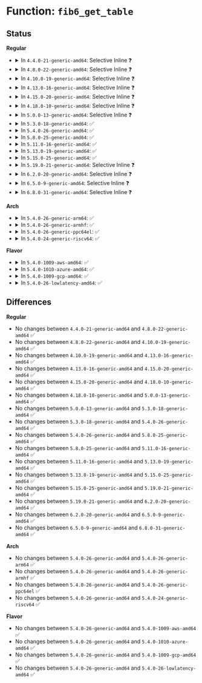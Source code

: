 # Function: <code>fib6_get_table</code>

## Status
<b>Regular</b>
<ul>
<li>
<details>
<summary>In <code>4.4.0-21-generic-amd64</code>: Selective Inline ❓</summary>

```c
struct fib6_table * fib6_get_table(struct net * net, u32 id)
```

```json
{
  "name": "fib6_get_table",
  "collision_type": "Unique Global",
  "inline_type": "Selective",
  "funcs": [
    {
      "addr": 18446744071587075296,
      "name": "fib6_get_table",
      "external": true,
      "loc": "net/ipv6/ip6_fib.c:246",
      "file": "net/ipv6/ip6_fib.c",
      "inline": "not declared, inlined",
      "caller_inline": [
        "net/ipv6/ip6_fib.c:fib6_new_table"
      ],
      "caller_func": [
        "net/ipv6/addrconf.c:addrconf_get_prefix_route",
        "net/ipv6/route.c:rt6_get_route_info",
        "net/ipv6/route.c:ip6_route_del",
        "net/ipv6/route.c:ip6_route_info_create",
        "net/ipv6/route.c:rt6_get_dflt_router",
        "net/ipv6/route.c:rt6_purge_dflt_routers",
        "net/ipv6/route.c:addrconf_dst_alloc",
        "net/ipv6/fib6_rules.c:fib6_rule_action"
      ]
    }
  ],
  "symbols": [
    {
      "addr": 18446744071587075296,
      "name": "fib6_get_table",
      "section": ".text",
      "bind": "STB_GLOBAL",
      "size": 80
    }
  ]
}
```
</details>
</li>
<li>
<details>
<summary>In <code>4.8.0-22-generic-amd64</code>: Selective Inline ❓</summary>

```c
struct fib6_table * fib6_get_table(struct net * net, u32 id)
```

```json
{
  "name": "fib6_get_table",
  "collision_type": "Unique Global",
  "inline_type": "Selective",
  "funcs": [
    {
      "addr": 18446744071587531445,
      "name": "fib6_get_table",
      "external": true,
      "loc": "net/ipv6/ip6_fib.c:246",
      "file": "net/ipv6/ip6_fib.c",
      "inline": "not declared, inlined",
      "caller_inline": [
        "net/ipv6/ip6_fib.c:fib6_new_table"
      ],
      "caller_func": [
        "net/ipv6/addrconf.c:addrconf_get_prefix_route",
        "net/ipv6/route.c:addrconf_dst_alloc",
        "net/ipv6/route.c:rt6_purge_dflt_routers",
        "net/ipv6/route.c:rt6_get_dflt_router",
        "net/ipv6/route.c:rt6_get_route_info",
        "net/ipv6/route.c:ip6_route_del",
        "net/ipv6/route.c:ip6_route_info_create",
        "net/ipv6/route.c:ip6_route_info_create",
        "net/ipv6/fib6_rules.c:fib6_rule_action"
      ]
    }
  ],
  "symbols": [
    {
      "addr": 18446744071587525680,
      "name": "fib6_get_table",
      "section": ".text",
      "bind": "STB_GLOBAL",
      "size": 65
    }
  ]
}
```
</details>
</li>
<li>
<details>
<summary>In <code>4.10.0-19-generic-amd64</code>: Selective Inline ❓</summary>

```c
struct fib6_table * fib6_get_table(struct net * net, u32 id)
```

```json
{
  "name": "fib6_get_table",
  "collision_type": "Unique Global",
  "inline_type": "Selective",
  "funcs": [
    {
      "addr": 18446744071587735813,
      "name": "fib6_get_table",
      "external": true,
      "loc": "net/ipv6/ip6_fib.c:246",
      "file": "net/ipv6/ip6_fib.c",
      "inline": "not declared, inlined",
      "caller_inline": [
        "net/ipv6/ip6_fib.c:fib6_new_table"
      ],
      "caller_func": [
        "net/ipv6/addrconf.c:addrconf_get_prefix_route",
        "net/ipv6/route.c:addrconf_dst_alloc",
        "net/ipv6/route.c:rt6_add_dflt_router",
        "net/ipv6/route.c:rt6_get_dflt_router",
        "net/ipv6/route.c:rt6_get_route_info",
        "net/ipv6/route.c:ip6_route_del",
        "net/ipv6/route.c:ip6_route_info_create",
        "net/ipv6/route.c:ip6_route_info_create",
        "net/ipv6/fib6_rules.c:fib6_rule_action"
      ]
    }
  ],
  "symbols": [
    {
      "addr": 18446744071587730032,
      "name": "fib6_get_table",
      "section": ".text",
      "bind": "STB_GLOBAL",
      "size": 65
    }
  ]
}
```
</details>
</li>
<li>
<details>
<summary>In <code>4.13.0-16-generic-amd64</code>: Selective Inline ❓</summary>

```c
struct fib6_table * fib6_get_table(struct net * net, u32 id)
```

```json
{
  "name": "fib6_get_table",
  "collision_type": "Unique Global",
  "inline_type": "Selective",
  "funcs": [
    {
      "addr": 18446744071587889205,
      "name": "fib6_get_table",
      "external": true,
      "loc": "net/ipv6/ip6_fib.c:261",
      "file": "net/ipv6/ip6_fib.c",
      "inline": "not declared, inlined",
      "caller_inline": [
        "net/ipv6/ip6_fib.c:fib6_new_table"
      ],
      "caller_func": [
        "net/ipv6/addrconf.c:addrconf_get_prefix_route",
        "net/ipv6/route.c:addrconf_dst_alloc",
        "net/ipv6/route.c:rt6_add_dflt_router",
        "net/ipv6/route.c:rt6_get_dflt_router",
        "net/ipv6/route.c:rt6_get_route_info",
        "net/ipv6/route.c:ip6_route_del",
        "net/ipv6/route.c:ip6_route_info_create",
        "net/ipv6/route.c:ip6_route_info_create",
        "net/ipv6/fib6_rules.c:fib6_rule_action"
      ]
    }
  ],
  "symbols": [
    {
      "addr": 18446744071587884048,
      "name": "fib6_get_table",
      "section": ".text",
      "bind": "STB_GLOBAL",
      "size": 75
    }
  ]
}
```
</details>
</li>
<li>
<details>
<summary>In <code>4.15.0-20-generic-amd64</code>: Selective Inline ❓</summary>

```c
struct fib6_table * fib6_get_table(struct net * net, u32 id)
```

```json
{
  "name": "fib6_get_table",
  "collision_type": "Unique Global",
  "inline_type": "Selective",
  "funcs": [
    {
      "addr": 18446744071588421701,
      "name": "fib6_get_table",
      "external": true,
      "loc": "net/ipv6/ip6_fib.c:264",
      "file": "net/ipv6/ip6_fib.c",
      "inline": "not declared, inlined",
      "caller_inline": [
        "net/ipv6/ip6_fib.c:fib6_new_table"
      ],
      "caller_func": [
        "net/ipv6/addrconf.c:addrconf_get_prefix_route",
        "net/ipv6/route.c:addrconf_dst_alloc",
        "net/ipv6/route.c:rt6_add_dflt_router",
        "net/ipv6/route.c:rt6_get_dflt_router",
        "net/ipv6/route.c:rt6_get_route_info",
        "net/ipv6/route.c:ip6_route_del",
        "net/ipv6/route.c:ip6_route_info_create",
        "net/ipv6/route.c:ip6_route_info_create",
        "net/ipv6/fib6_rules.c:fib6_rule_action",
        "net/ipv6/seg6_local.c:lookup_nexthop"
      ]
    }
  ],
  "symbols": [
    {
      "addr": 18446744071588418016,
      "name": "fib6_get_table",
      "section": ".text",
      "bind": "STB_GLOBAL",
      "size": 75
    }
  ]
}
```
</details>
</li>
<li>
<details>
<summary>In <code>4.18.0-10-generic-amd64</code>: Selective Inline ❓</summary>

```c
struct fib6_table * fib6_get_table(struct net * net, u32 id)
```

```json
{
  "name": "fib6_get_table",
  "collision_type": "Unique Global",
  "inline_type": "Selective",
  "funcs": [
    {
      "addr": 18446744071588779488,
      "name": "fib6_get_table",
      "external": true,
      "loc": "net/ipv6/ip6_fib.c:304",
      "file": "net/ipv6/ip6_fib.c",
      "inline": "not declared, inlined",
      "caller_inline": [
        "net/ipv6/ip6_fib.c:fib6_new_table"
      ],
      "caller_func": [
        "net/ipv6/addrconf.c:addrconf_get_prefix_route",
        "net/ipv6/route.c:addrconf_f6i_alloc",
        "net/ipv6/route.c:rt6_add_dflt_router",
        "net/ipv6/route.c:rt6_get_dflt_router",
        "net/ipv6/route.c:rt6_get_route_info",
        "net/ipv6/route.c:ip6_route_del",
        "net/ipv6/route.c:ip6_route_info_create",
        "net/ipv6/fib6_rules.c:fib6_rule_action",
        "net/ipv6/fib6_rules.c:fib6_rule_action",
        "net/ipv6/seg6_local.c:seg6_lookup_nexthop"
      ]
    }
  ],
  "symbols": [
    {
      "addr": 18446744071588779488,
      "name": "fib6_get_table",
      "section": ".text",
      "bind": "STB_GLOBAL",
      "size": 75
    }
  ]
}
```
</details>
</li>
<li>
<details>
<summary>In <code>5.0.0-13-generic-amd64</code>: Selective Inline ❓</summary>

```c
struct fib6_table * fib6_get_table(struct net * net, u32 id)
```

```json
{
  "name": "fib6_get_table",
  "collision_type": "Unique Global",
  "inline_type": "Selective",
  "funcs": [
    {
      "addr": 18446744071589003238,
      "name": "fib6_get_table",
      "external": true,
      "loc": "net/ipv6/ip6_fib.c:303",
      "file": "net/ipv6/ip6_fib.c",
      "inline": "not declared, inlined",
      "caller_inline": [
        "net/ipv6/ip6_fib.c:inet6_dump_fib",
        "net/ipv6/ip6_fib.c:fib6_new_table"
      ],
      "caller_func": [
        "net/ipv6/addrconf.c:addrconf_get_prefix_route",
        "net/ipv6/route.c:addrconf_f6i_alloc",
        "net/ipv6/route.c:rt6_add_dflt_router",
        "net/ipv6/route.c:rt6_get_dflt_router",
        "net/ipv6/route.c:rt6_get_route_info",
        "net/ipv6/route.c:ip6_route_del",
        "net/ipv6/route.c:ip6_route_info_create",
        "net/ipv6/fib6_rules.c:fib6_rule_action",
        "net/ipv6/fib6_rules.c:fib6_rule_action",
        "net/ipv6/seg6_local.c:seg6_lookup_nexthop"
      ]
    }
  ],
  "symbols": [
    {
      "addr": 18446744071588999568,
      "name": "fib6_get_table",
      "section": ".text",
      "bind": "STB_GLOBAL",
      "size": 75
    }
  ]
}
```
</details>
</li>
<li>
<details>
<summary>In <code>5.3.0-18-generic-amd64</code>: ✅</summary>

```c
struct fib6_table * fib6_get_table(struct net * net, u32 id)
```

```json
{
  "name": "fib6_get_table",
  "collision_type": "Unique Global",
  "inline_type": "No",
  "funcs": [
    {
      "addr": 18446744071589450608,
      "name": "fib6_get_table",
      "external": true,
      "loc": "net/ipv6/ip6_fib.c:271",
      "file": "net/ipv6/ip6_fib.c",
      "inline": "seen, unknown",
      "caller_inline": [],
      "caller_func": [
        "net/ipv6/addrconf.c:addrconf_get_prefix_route",
        "net/ipv6/route.c:rt6_add_dflt_router",
        "net/ipv6/route.c:rt6_get_dflt_router",
        "net/ipv6/route.c:rt6_get_route_info",
        "net/ipv6/route.c:ip6_route_del",
        "net/ipv6/route.c:ip6_route_info_create",
        "net/ipv6/ip6_fib.c:inet6_dump_fib",
        "net/ipv6/ip6_fib.c:fib6_new_table",
        "net/ipv6/fib6_rules.c:fib6_rule_action",
        "net/ipv6/fib6_rules.c:fib6_rule_action",
        "net/ipv6/seg6_local.c:seg6_lookup_nexthop"
      ]
    }
  ],
  "symbols": [
    {
      "addr": 18446744071589450608,
      "name": "fib6_get_table",
      "section": ".text",
      "bind": "STB_GLOBAL",
      "size": 61
    }
  ]
}
```
</details>
</li>
<li>
<details>
<summary>In <code>5.4.0-26-generic-amd64</code>: ✅</summary>

```c
struct fib6_table * fib6_get_table(struct net * net, u32 id)
```

```json
{
  "name": "fib6_get_table",
  "collision_type": "Unique Global",
  "inline_type": "No",
  "funcs": [
    {
      "addr": 18446744071589674928,
      "name": "fib6_get_table",
      "external": true,
      "loc": "net/ipv6/ip6_fib.c:271",
      "file": "net/ipv6/ip6_fib.c",
      "inline": "seen, unknown",
      "caller_inline": [],
      "caller_func": [
        "net/ipv6/addrconf.c:addrconf_get_prefix_route",
        "net/ipv6/route.c:rt6_add_dflt_router",
        "net/ipv6/route.c:rt6_get_dflt_router",
        "net/ipv6/route.c:rt6_get_route_info",
        "net/ipv6/route.c:ip6_route_del",
        "net/ipv6/route.c:ip6_route_info_create",
        "net/ipv6/ip6_fib.c:inet6_dump_fib",
        "net/ipv6/ip6_fib.c:fib6_new_table",
        "net/ipv6/fib6_rules.c:fib6_rule_action",
        "net/ipv6/fib6_rules.c:fib6_rule_action",
        "net/ipv6/seg6_local.c:seg6_lookup_nexthop"
      ]
    }
  ],
  "symbols": [
    {
      "addr": 18446744071589674928,
      "name": "fib6_get_table",
      "section": ".text",
      "bind": "STB_GLOBAL",
      "size": 61
    }
  ]
}
```
</details>
</li>
<li>
<details>
<summary>In <code>5.8.0-25-generic-amd64</code>: ✅</summary>

```c
struct fib6_table * fib6_get_table(struct net * net, u32 id)
```

```json
{
  "name": "fib6_get_table",
  "collision_type": "Unique Global",
  "inline_type": "No",
  "funcs": [
    {
      "addr": 18446744071590688304,
      "name": "fib6_get_table",
      "external": true,
      "loc": "net/ipv6/ip6_fib.c:271",
      "file": "net/ipv6/ip6_fib.c",
      "inline": "seen, unknown",
      "caller_inline": [],
      "caller_func": [
        "net/ipv6/addrconf.c:addrconf_get_prefix_route",
        "net/ipv6/route.c:rt6_add_dflt_router",
        "net/ipv6/route.c:rt6_get_dflt_router",
        "net/ipv6/route.c:rt6_get_route_info",
        "net/ipv6/route.c:ip6_route_del",
        "net/ipv6/route.c:ip6_route_info_create",
        "net/ipv6/ip6_fib.c:inet6_dump_fib",
        "net/ipv6/ip6_fib.c:fib6_new_table",
        "net/ipv6/fib6_rules.c:fib6_rule_action",
        "net/ipv6/fib6_rules.c:fib6_rule_action",
        "net/ipv6/seg6_local.c:seg6_lookup_any_nexthop"
      ]
    }
  ],
  "symbols": [
    {
      "addr": 18446744071590688304,
      "name": "fib6_get_table",
      "section": ".text",
      "bind": "STB_GLOBAL",
      "size": 61
    }
  ]
}
```
</details>
</li>
<li>
<details>
<summary>In <code>5.11.0-16-generic-amd64</code>: ✅</summary>

```c
struct fib6_table * fib6_get_table(struct net * net, u32 id)
```

```json
{
  "name": "fib6_get_table",
  "collision_type": "Unique Global",
  "inline_type": "No",
  "funcs": [
    {
      "addr": 18446744071590749216,
      "name": "fib6_get_table",
      "external": true,
      "loc": "net/ipv6/ip6_fib.c:271",
      "file": "net/ipv6/ip6_fib.c",
      "inline": "seen, unknown",
      "caller_inline": [],
      "caller_func": [
        "net/ipv6/addrconf.c:addrconf_get_prefix_route",
        "net/ipv6/route.c:rt6_add_dflt_router",
        "net/ipv6/route.c:rt6_get_dflt_router",
        "net/ipv6/route.c:rt6_get_route_info",
        "net/ipv6/route.c:ip6_route_del",
        "net/ipv6/route.c:ip6_route_info_create",
        "net/ipv6/ip6_fib.c:inet6_dump_fib",
        "net/ipv6/ip6_fib.c:fib6_new_table",
        "net/ipv6/fib6_rules.c:fib6_rule_action",
        "net/ipv6/fib6_rules.c:fib6_rule_action",
        "net/ipv6/seg6_local.c:seg6_lookup_any_nexthop"
      ]
    }
  ],
  "symbols": [
    {
      "addr": 18446744071590749216,
      "name": "fib6_get_table",
      "section": ".text",
      "bind": "STB_GLOBAL",
      "size": 99
    }
  ]
}
```
</details>
</li>
<li>
<details>
<summary>In <code>5.13.0-19-generic-amd64</code>: ✅</summary>

```c
struct fib6_table * fib6_get_table(struct net * net, u32 id)
```

```json
{
  "name": "fib6_get_table",
  "collision_type": "Unique Global",
  "inline_type": "No",
  "funcs": [
    {
      "addr": 18446744071590675952,
      "name": "fib6_get_table",
      "external": true,
      "loc": "net/ipv6/ip6_fib.c:271",
      "file": "net/ipv6/ip6_fib.c",
      "inline": "seen, unknown",
      "caller_inline": [],
      "caller_func": [
        "net/ipv6/addrconf.c:addrconf_get_prefix_route",
        "net/ipv6/route.c:rt6_add_dflt_router",
        "net/ipv6/route.c:rt6_get_dflt_router",
        "net/ipv6/route.c:rt6_get_route_info",
        "net/ipv6/route.c:ip6_route_del",
        "net/ipv6/route.c:ip6_route_info_create",
        "net/ipv6/ip6_fib.c:inet6_dump_fib",
        "net/ipv6/ip6_fib.c:fib6_new_table",
        "net/ipv6/fib6_rules.c:fib6_rule_action",
        "net/ipv6/fib6_rules.c:fib6_rule_action",
        "net/ipv6/seg6_local.c:seg6_lookup_any_nexthop"
      ]
    }
  ],
  "symbols": [
    {
      "addr": 18446744071590675952,
      "name": "fib6_get_table",
      "section": ".text",
      "bind": "STB_GLOBAL",
      "size": 99
    }
  ]
}
```
</details>
</li>
<li>
<details>
<summary>In <code>5.15.0-25-generic-amd64</code>: ✅</summary>

```c
struct fib6_table * fib6_get_table(struct net * net, u32 id)
```

```json
{
  "name": "fib6_get_table",
  "collision_type": "Unique Global",
  "inline_type": "No",
  "funcs": [
    {
      "addr": 18446744071591491776,
      "name": "fib6_get_table",
      "external": true,
      "loc": "net/ipv6/ip6_fib.c:272",
      "file": "net/ipv6/ip6_fib.c",
      "inline": "seen, unknown",
      "caller_inline": [],
      "caller_func": [
        "net/ipv6/addrconf.c:addrconf_get_prefix_route",
        "net/ipv6/route.c:rt6_add_dflt_router",
        "net/ipv6/route.c:rt6_get_dflt_router",
        "net/ipv6/route.c:rt6_get_route_info",
        "net/ipv6/route.c:ip6_route_del",
        "net/ipv6/route.c:ip6_route_info_create",
        "net/ipv6/ip6_fib.c:inet6_dump_fib",
        "net/ipv6/ip6_fib.c:fib6_new_table",
        "net/ipv6/fib6_rules.c:fib6_rule_action",
        "net/ipv6/fib6_rules.c:fib6_rule_action",
        "net/ipv6/seg6_local.c:seg6_lookup_any_nexthop"
      ]
    }
  ],
  "symbols": [
    {
      "addr": 18446744071591491776,
      "name": "fib6_get_table",
      "section": ".text",
      "bind": "STB_GLOBAL",
      "size": 99
    }
  ]
}
```
</details>
</li>
<li>
<details>
<summary>In <code>5.19.0-21-generic-amd64</code>: Selective Inline ❓</summary>

```c
struct fib6_table * fib6_get_table(struct net * net, u32 id)
```

```json
{
  "name": "fib6_get_table",
  "collision_type": "Unique Global",
  "inline_type": "Selective",
  "funcs": [
    {
      "addr": 18446744071593181769,
      "name": "fib6_get_table",
      "external": true,
      "loc": "net/ipv6/ip6_fib.c:273",
      "file": "net/ipv6/ip6_fib.c",
      "inline": "not declared, inlined",
      "caller_inline": [
        "net/ipv6/ip6_fib.c:inet6_dump_fib",
        "net/ipv6/ip6_fib.c:fib6_new_table"
      ],
      "caller_func": [
        "net/ipv6/addrconf.c:addrconf_get_prefix_route",
        "net/ipv6/route.c:rt6_add_dflt_router",
        "net/ipv6/route.c:rt6_get_dflt_router",
        "net/ipv6/route.c:rt6_get_route_info",
        "net/ipv6/route.c:ip6_route_del",
        "net/ipv6/route.c:ip6_route_info_create",
        "net/ipv6/fib6_rules.c:fib6_rule_action",
        "net/ipv6/fib6_rules.c:fib6_rule_action",
        "net/ipv6/seg6_local.c:seg6_lookup_any_nexthop"
      ]
    }
  ],
  "symbols": [
    {
      "addr": 18446744071593175680,
      "name": "fib6_get_table",
      "section": ".text",
      "bind": "STB_GLOBAL",
      "size": 136
    }
  ]
}
```
</details>
</li>
<li>
<details>
<summary>In <code>6.2.0-20-generic-amd64</code>: Selective Inline ❓</summary>

```c
struct fib6_table * fib6_get_table(struct net * net, u32 id)
```

```json
{
  "name": "fib6_get_table",
  "collision_type": "Unique Global",
  "inline_type": "Selective",
  "funcs": [
    {
      "addr": 18446744071595080761,
      "name": "fib6_get_table",
      "external": true,
      "loc": "net/ipv6/ip6_fib.c:272",
      "file": "net/ipv6/ip6_fib.c",
      "inline": "not declared, inlined",
      "caller_inline": [
        "net/ipv6/ip6_fib.c:inet6_dump_fib",
        "net/ipv6/ip6_fib.c:fib6_new_table"
      ],
      "caller_func": [
        "net/ipv6/addrconf.c:addrconf_get_prefix_route",
        "net/ipv6/route.c:rt6_add_dflt_router",
        "net/ipv6/route.c:rt6_get_dflt_router",
        "net/ipv6/route.c:rt6_get_route_info",
        "net/ipv6/route.c:ip6_route_del",
        "net/ipv6/route.c:ip6_route_info_create",
        "net/ipv6/fib6_rules.c:fib6_rule_action",
        "net/ipv6/fib6_rules.c:fib6_rule_action",
        "net/ipv6/seg6_local.c:seg6_lookup_any_nexthop"
      ]
    }
  ],
  "symbols": [
    {
      "addr": 18446744071595074320,
      "name": "fib6_get_table",
      "section": ".text",
      "bind": "STB_GLOBAL",
      "size": 136
    }
  ]
}
```
</details>
</li>
<li>
<details>
<summary>In <code>6.5.0-9-generic-amd64</code>: Selective Inline ❓</summary>

```c
struct fib6_table * fib6_get_table(struct net * net, u32 id)
```

```json
{
  "name": "fib6_get_table",
  "collision_type": "Unique Global",
  "inline_type": "Selective",
  "funcs": [
    {
      "addr": 18446744071595474519,
      "name": "fib6_get_table",
      "external": true,
      "loc": "net/ipv6/ip6_fib.c:272",
      "file": "net/ipv6/ip6_fib.c",
      "inline": "not declared, inlined",
      "caller_inline": [
        "net/ipv6/ip6_fib.c:inet6_dump_fib",
        "net/ipv6/ip6_fib.c:fib6_new_table"
      ],
      "caller_func": [
        "net/ipv6/addrconf.c:addrconf_get_prefix_route",
        "net/ipv6/route.c:rt6_add_dflt_router",
        "net/ipv6/route.c:rt6_get_dflt_router",
        "net/ipv6/route.c:rt6_get_route_info",
        "net/ipv6/route.c:ip6_route_del",
        "net/ipv6/route.c:ip6_route_info_create",
        "net/ipv6/fib6_rules.c:fib6_rule_action",
        "net/ipv6/fib6_rules.c:fib6_rule_action",
        "net/ipv6/seg6_local.c:seg6_lookup_any_nexthop"
      ]
    }
  ],
  "symbols": [
    {
      "addr": 18446744071595468064,
      "name": "fib6_get_table",
      "section": ".text",
      "bind": "STB_GLOBAL",
      "size": 136
    }
  ]
}
```
</details>
</li>
<li>
<details>
<summary>In <code>6.8.0-31-generic-amd64</code>: Selective Inline ❓</summary>

```c
struct fib6_table * fib6_get_table(struct net * net, u32 id)
```

```json
{
  "name": "fib6_get_table",
  "collision_type": "Unique Global",
  "inline_type": "Selective",
  "funcs": [
    {
      "addr": 18446744071596317063,
      "name": "fib6_get_table",
      "external": true,
      "loc": "net/ipv6/ip6_fib.c:272",
      "file": "net/ipv6/ip6_fib.c",
      "inline": "not declared, inlined",
      "caller_inline": [
        "net/ipv6/ip6_fib.c:inet6_dump_fib",
        "net/ipv6/ip6_fib.c:fib6_new_table"
      ],
      "caller_func": [
        "net/ipv6/addrconf.c:addrconf_get_prefix_route",
        "net/ipv6/route.c:rt6_add_dflt_router",
        "net/ipv6/route.c:rt6_get_dflt_router",
        "net/ipv6/route.c:rt6_get_route_info",
        "net/ipv6/route.c:ip6_route_del",
        "net/ipv6/route.c:ip6_route_info_create",
        "net/ipv6/fib6_rules.c:fib6_rule_action",
        "net/ipv6/fib6_rules.c:fib6_rule_action",
        "net/ipv6/seg6_local.c:seg6_lookup_any_nexthop"
      ]
    }
  ],
  "symbols": [
    {
      "addr": 18446744071596310384,
      "name": "fib6_get_table",
      "section": ".text",
      "bind": "STB_GLOBAL",
      "size": 136
    }
  ]
}
```
</details>
</li>
</ul>
<b>Arch</b>
<ul>
<li>
<details>
<summary>In <code>5.4.0-26-generic-arm64</code>: ✅</summary>

```c
struct fib6_table * fib6_get_table(struct net * net, u32 id)
```

```json
{
  "name": "fib6_get_table",
  "collision_type": "Unique Global",
  "inline_type": "No",
  "funcs": [
    {
      "addr": 18446603336503362528,
      "name": "fib6_get_table",
      "external": true,
      "loc": "net/ipv6/ip6_fib.c:271",
      "file": "net/ipv6/ip6_fib.c",
      "inline": "seen, unknown",
      "caller_inline": [],
      "caller_func": [
        "net/ipv6/addrconf.c:addrconf_get_prefix_route",
        "net/ipv6/route.c:rt6_add_dflt_router",
        "net/ipv6/route.c:rt6_get_dflt_router",
        "net/ipv6/route.c:rt6_get_route_info",
        "net/ipv6/route.c:ip6_route_del",
        "net/ipv6/route.c:ip6_route_info_create",
        "net/ipv6/ip6_fib.c:inet6_dump_fib",
        "net/ipv6/ip6_fib.c:fib6_new_table",
        "net/ipv6/fib6_rules.c:fib6_rule_action",
        "net/ipv6/fib6_rules.c:fib6_rule_action",
        "net/ipv6/seg6_local.c:seg6_lookup_nexthop"
      ]
    }
  ],
  "symbols": [
    {
      "addr": 18446603336503362528,
      "name": "fib6_get_table",
      "section": ".text",
      "bind": "STB_GLOBAL",
      "size": 108
    }
  ]
}
```
</details>
</li>
<li>
<details>
<summary>In <code>5.4.0-26-generic-armhf</code>: ✅</summary>

```c
struct fib6_table * fib6_get_table(struct net * net, u32 id)
```

```json
{
  "name": "fib6_get_table",
  "collision_type": "Unique Global",
  "inline_type": "No",
  "funcs": [
    {
      "addr": 3236027564,
      "name": "fib6_get_table",
      "external": true,
      "loc": "net/ipv6/ip6_fib.c:271",
      "file": "net/ipv6/ip6_fib.c",
      "inline": "seen, unknown",
      "caller_inline": [],
      "caller_func": [
        "net/ipv6/addrconf.c:addrconf_get_prefix_route",
        "net/ipv6/route.c:rt6_add_dflt_router",
        "net/ipv6/route.c:rt6_get_dflt_router",
        "net/ipv6/route.c:rt6_get_route_info",
        "net/ipv6/route.c:ip6_route_del",
        "net/ipv6/route.c:ip6_route_info_create",
        "net/ipv6/route.c:ip6_nh_lookup_table",
        "net/ipv6/ip6_fib.c:inet6_dump_fib",
        "net/ipv6/ip6_fib.c:fib6_new_table",
        "net/ipv6/fib6_rules.c:fib6_rule_action",
        "net/ipv6/fib6_rules.c:fib6_rule_action",
        "net/ipv6/seg6_local.c:seg6_lookup_nexthop"
      ]
    }
  ],
  "symbols": [
    {
      "addr": 3236027564,
      "name": "fib6_get_table",
      "section": ".text",
      "bind": "STB_GLOBAL",
      "size": 96
    }
  ]
}
```
</details>
</li>
<li>
<details>
<summary>In <code>5.4.0-26-generic-ppc64el</code>: ✅</summary>

```c
struct fib6_table * fib6_get_table(struct net * net, u32 id)
```

```json
{
  "name": "fib6_get_table",
  "collision_type": "Unique Global",
  "inline_type": "No",
  "funcs": [
    {
      "addr": 13835058055297129936,
      "name": "fib6_get_table",
      "external": true,
      "loc": "net/ipv6/ip6_fib.c:271",
      "file": "net/ipv6/ip6_fib.c",
      "inline": "seen, unknown",
      "caller_inline": [],
      "caller_func": [
        "net/ipv6/addrconf.c:addrconf_get_prefix_route",
        "net/ipv6/route.c:rt6_add_dflt_router",
        "net/ipv6/route.c:rt6_get_dflt_router",
        "net/ipv6/route.c:rt6_get_route_info",
        "net/ipv6/route.c:ip6_route_del",
        "net/ipv6/route.c:ip6_route_info_create",
        "net/ipv6/ip6_fib.c:inet6_dump_fib",
        "net/ipv6/ip6_fib.c:fib6_new_table",
        "net/ipv6/fib6_rules.c:fib6_rule_action",
        "net/ipv6/fib6_rules.c:fib6_rule_action",
        "net/ipv6/seg6_local.c:seg6_lookup_nexthop"
      ]
    }
  ],
  "symbols": [
    {
      "addr": 13835058055297129936,
      "name": "fib6_get_table",
      "section": ".text",
      "bind": "STB_GLOBAL",
      "size": 108
    }
  ]
}
```
</details>
</li>
<li>
<details>
<summary>In <code>5.4.0-24-generic-riscv64</code>: ✅</summary>

```c
struct fib6_table * fib6_get_table(struct net * net, u32 id)
```

```json
{
  "name": "fib6_get_table",
  "collision_type": "Unique Global",
  "inline_type": "No",
  "funcs": [
    {
      "addr": 18446743936279367688,
      "name": "fib6_get_table",
      "external": true,
      "loc": "net/ipv6/ip6_fib.c:271",
      "file": "net/ipv6/ip6_fib.c",
      "inline": "seen, unknown",
      "caller_inline": [],
      "caller_func": [
        "net/ipv6/addrconf.c:addrconf_get_prefix_route",
        "net/ipv6/route.c:rt6_add_dflt_router",
        "net/ipv6/route.c:rt6_get_dflt_router",
        "net/ipv6/route.c:rt6_get_route_info",
        "net/ipv6/route.c:ip6_route_del",
        "net/ipv6/route.c:ip6_route_info_create",
        "net/ipv6/route.c:ip6_nh_lookup_table",
        "net/ipv6/ip6_fib.c:inet6_dump_fib",
        "net/ipv6/ip6_fib.c:fib6_new_table",
        "net/ipv6/fib6_rules.c:fib6_rule_action",
        "net/ipv6/fib6_rules.c:fib6_rule_action",
        "net/ipv6/seg6_local.c:seg6_lookup_nexthop"
      ]
    }
  ],
  "symbols": [
    {
      "addr": 18446743936279367688,
      "name": "fib6_get_table",
      "section": ".text",
      "bind": "STB_GLOBAL",
      "size": 94
    }
  ]
}
```
</details>
</li>
</ul>
<b>Flavor</b>
<ul>
<li>
<details>
<summary>In <code>5.4.0-1009-aws-amd64</code>: ✅</summary>

```c
struct fib6_table * fib6_get_table(struct net * net, u32 id)
```

```json
{
  "name": "fib6_get_table",
  "collision_type": "Unique Global",
  "inline_type": "No",
  "funcs": [
    {
      "addr": 18446744071589279296,
      "name": "fib6_get_table",
      "external": true,
      "loc": "net/ipv6/ip6_fib.c:271",
      "file": "net/ipv6/ip6_fib.c",
      "inline": "seen, unknown",
      "caller_inline": [],
      "caller_func": [
        "net/ipv6/addrconf.c:addrconf_get_prefix_route",
        "net/ipv6/route.c:rt6_add_dflt_router",
        "net/ipv6/route.c:rt6_get_dflt_router",
        "net/ipv6/route.c:rt6_get_route_info",
        "net/ipv6/route.c:ip6_route_del",
        "net/ipv6/route.c:ip6_route_info_create",
        "net/ipv6/ip6_fib.c:inet6_dump_fib",
        "net/ipv6/ip6_fib.c:fib6_new_table",
        "net/ipv6/fib6_rules.c:fib6_rule_action",
        "net/ipv6/fib6_rules.c:fib6_rule_action",
        "net/ipv6/seg6_local.c:seg6_lookup_nexthop"
      ]
    }
  ],
  "symbols": [
    {
      "addr": 18446744071589279296,
      "name": "fib6_get_table",
      "section": ".text",
      "bind": "STB_GLOBAL",
      "size": 61
    }
  ]
}
```
</details>
</li>
<li>
<details>
<summary>In <code>5.4.0-1010-azure-amd64</code>: ✅</summary>

```c
struct fib6_table * fib6_get_table(struct net * net, u32 id)
```

```json
{
  "name": "fib6_get_table",
  "collision_type": "Unique Global",
  "inline_type": "No",
  "funcs": [
    {
      "addr": 18446744071589004288,
      "name": "fib6_get_table",
      "external": true,
      "loc": "net/ipv6/ip6_fib.c:271",
      "file": "net/ipv6/ip6_fib.c",
      "inline": "seen, unknown",
      "caller_inline": [],
      "caller_func": [
        "net/ipv6/addrconf.c:addrconf_get_prefix_route",
        "net/ipv6/route.c:rt6_add_dflt_router",
        "net/ipv6/route.c:rt6_get_dflt_router",
        "net/ipv6/route.c:rt6_get_route_info",
        "net/ipv6/route.c:ip6_route_del",
        "net/ipv6/route.c:ip6_route_info_create",
        "net/ipv6/ip6_fib.c:inet6_dump_fib",
        "net/ipv6/ip6_fib.c:fib6_new_table",
        "net/ipv6/fib6_rules.c:fib6_rule_action",
        "net/ipv6/fib6_rules.c:fib6_rule_action",
        "net/ipv6/seg6_local.c:seg6_lookup_nexthop"
      ]
    }
  ],
  "symbols": [
    {
      "addr": 18446744071589004288,
      "name": "fib6_get_table",
      "section": ".text",
      "bind": "STB_GLOBAL",
      "size": 61
    }
  ]
}
```
</details>
</li>
<li>
<details>
<summary>In <code>5.4.0-1009-gcp-amd64</code>: ✅</summary>

```c
struct fib6_table * fib6_get_table(struct net * net, u32 id)
```

```json
{
  "name": "fib6_get_table",
  "collision_type": "Unique Global",
  "inline_type": "No",
  "funcs": [
    {
      "addr": 18446744071589716160,
      "name": "fib6_get_table",
      "external": true,
      "loc": "net/ipv6/ip6_fib.c:271",
      "file": "net/ipv6/ip6_fib.c",
      "inline": "seen, unknown",
      "caller_inline": [],
      "caller_func": [
        "net/ipv6/addrconf.c:addrconf_get_prefix_route",
        "net/ipv6/route.c:rt6_add_dflt_router",
        "net/ipv6/route.c:rt6_get_dflt_router",
        "net/ipv6/route.c:rt6_get_route_info",
        "net/ipv6/route.c:ip6_route_del",
        "net/ipv6/route.c:ip6_route_info_create",
        "net/ipv6/ip6_fib.c:inet6_dump_fib",
        "net/ipv6/ip6_fib.c:fib6_new_table",
        "net/ipv6/fib6_rules.c:fib6_rule_action",
        "net/ipv6/fib6_rules.c:fib6_rule_action",
        "net/ipv6/seg6_local.c:seg6_lookup_nexthop"
      ]
    }
  ],
  "symbols": [
    {
      "addr": 18446744071589716160,
      "name": "fib6_get_table",
      "section": ".text",
      "bind": "STB_GLOBAL",
      "size": 61
    }
  ]
}
```
</details>
</li>
<li>
<details>
<summary>In <code>5.4.0-26-lowlatency-amd64</code>: ✅</summary>

```c
struct fib6_table * fib6_get_table(struct net * net, u32 id)
```

```json
{
  "name": "fib6_get_table",
  "collision_type": "Unique Global",
  "inline_type": "No",
  "funcs": [
    {
      "addr": 18446744071589767408,
      "name": "fib6_get_table",
      "external": true,
      "loc": "net/ipv6/ip6_fib.c:271",
      "file": "net/ipv6/ip6_fib.c",
      "inline": "seen, unknown",
      "caller_inline": [],
      "caller_func": [
        "net/ipv6/addrconf.c:addrconf_get_prefix_route",
        "net/ipv6/route.c:rt6_add_dflt_router",
        "net/ipv6/route.c:rt6_get_dflt_router",
        "net/ipv6/route.c:rt6_get_route_info",
        "net/ipv6/route.c:ip6_route_del",
        "net/ipv6/route.c:ip6_route_info_create",
        "net/ipv6/ip6_fib.c:inet6_dump_fib",
        "net/ipv6/ip6_fib.c:fib6_new_table",
        "net/ipv6/fib6_rules.c:fib6_rule_action",
        "net/ipv6/fib6_rules.c:fib6_rule_action",
        "net/ipv6/seg6_local.c:seg6_lookup_nexthop"
      ]
    }
  ],
  "symbols": [
    {
      "addr": 18446744071589767408,
      "name": "fib6_get_table",
      "section": ".text",
      "bind": "STB_GLOBAL",
      "size": 122
    }
  ]
}
```
</details>
</li>
</ul>

## Differences
<b>Regular</b>
<ul>
<li>
No changes between <code>4.4.0-21-generic-amd64</code> and <code>4.8.0-22-generic-amd64</code> ✅
</li>
<li>
No changes between <code>4.8.0-22-generic-amd64</code> and <code>4.10.0-19-generic-amd64</code> ✅
</li>
<li>
No changes between <code>4.10.0-19-generic-amd64</code> and <code>4.13.0-16-generic-amd64</code> ✅
</li>
<li>
No changes between <code>4.13.0-16-generic-amd64</code> and <code>4.15.0-20-generic-amd64</code> ✅
</li>
<li>
No changes between <code>4.15.0-20-generic-amd64</code> and <code>4.18.0-10-generic-amd64</code> ✅
</li>
<li>
No changes between <code>4.18.0-10-generic-amd64</code> and <code>5.0.0-13-generic-amd64</code> ✅
</li>
<li>
No changes between <code>5.0.0-13-generic-amd64</code> and <code>5.3.0-18-generic-amd64</code> ✅
</li>
<li>
No changes between <code>5.3.0-18-generic-amd64</code> and <code>5.4.0-26-generic-amd64</code> ✅
</li>
<li>
No changes between <code>5.4.0-26-generic-amd64</code> and <code>5.8.0-25-generic-amd64</code> ✅
</li>
<li>
No changes between <code>5.8.0-25-generic-amd64</code> and <code>5.11.0-16-generic-amd64</code> ✅
</li>
<li>
No changes between <code>5.11.0-16-generic-amd64</code> and <code>5.13.0-19-generic-amd64</code> ✅
</li>
<li>
No changes between <code>5.13.0-19-generic-amd64</code> and <code>5.15.0-25-generic-amd64</code> ✅
</li>
<li>
No changes between <code>5.15.0-25-generic-amd64</code> and <code>5.19.0-21-generic-amd64</code> ✅
</li>
<li>
No changes between <code>5.19.0-21-generic-amd64</code> and <code>6.2.0-20-generic-amd64</code> ✅
</li>
<li>
No changes between <code>6.2.0-20-generic-amd64</code> and <code>6.5.0-9-generic-amd64</code> ✅
</li>
<li>
No changes between <code>6.5.0-9-generic-amd64</code> and <code>6.8.0-31-generic-amd64</code> ✅
</li>
</ul>
<b>Arch</b>
<ul>
<li>
No changes between <code>5.4.0-26-generic-amd64</code> and <code>5.4.0-26-generic-arm64</code> ✅
</li>
<li>
No changes between <code>5.4.0-26-generic-amd64</code> and <code>5.4.0-26-generic-armhf</code> ✅
</li>
<li>
No changes between <code>5.4.0-26-generic-amd64</code> and <code>5.4.0-26-generic-ppc64el</code> ✅
</li>
<li>
No changes between <code>5.4.0-26-generic-amd64</code> and <code>5.4.0-24-generic-riscv64</code> ✅
</li>
</ul>
<b>Flavor</b>
<ul>
<li>
No changes between <code>5.4.0-26-generic-amd64</code> and <code>5.4.0-1009-aws-amd64</code> ✅
</li>
<li>
No changes between <code>5.4.0-26-generic-amd64</code> and <code>5.4.0-1010-azure-amd64</code> ✅
</li>
<li>
No changes between <code>5.4.0-26-generic-amd64</code> and <code>5.4.0-1009-gcp-amd64</code> ✅
</li>
<li>
No changes between <code>5.4.0-26-generic-amd64</code> and <code>5.4.0-26-lowlatency-amd64</code> ✅
</li>
</ul>
